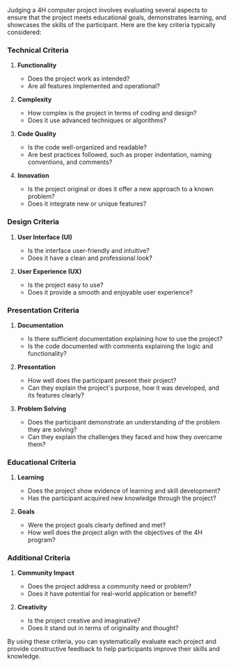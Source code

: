 Judging a 4H computer project involves evaluating several aspects to ensure that the project meets educational goals, demonstrates learning, and showcases the skills of the participant. Here are the key criteria typically considered:

### Technical Criteria

1. **Functionality**
    
    - Does the project work as intended?
    - Are all features implemented and operational?
2. **Complexity**
    
    - How complex is the project in terms of coding and design?
    - Does it use advanced techniques or algorithms?
3. **Code Quality**
    
    - Is the code well-organized and readable?
    - Are best practices followed, such as proper indentation, naming conventions, and comments?
4. **Innovation**
    
    - Is the project original or does it offer a new approach to a known problem?
    - Does it integrate new or unique features?

### Design Criteria

1. **User Interface (UI)**
    
    - Is the interface user-friendly and intuitive?
    - Does it have a clean and professional look?
2. **User Experience (UX)**
    
    - Is the project easy to use?
    - Does it provide a smooth and enjoyable user experience?

### Presentation Criteria

1. **Documentation**
    
    - Is there sufficient documentation explaining how to use the project?
    - Is the code documented with comments explaining the logic and functionality?
2. **Presentation**
    
    - How well does the participant present their project?
    - Can they explain the project's purpose, how it was developed, and its features clearly?
3. **Problem Solving**
    
    - Does the participant demonstrate an understanding of the problem they are solving?
    - Can they explain the challenges they faced and how they overcame them?

### Educational Criteria

1. **Learning**
    
    - Does the project show evidence of learning and skill development?
    - Has the participant acquired new knowledge through the project?
2. **Goals**
    
    - Were the project goals clearly defined and met?
    - How well does the project align with the objectives of the 4H program?

### Additional Criteria

1. **Community Impact**
    
    - Does the project address a community need or problem?
    - Does it have potential for real-world application or benefit?
2. **Creativity**
    
    - Is the project creative and imaginative?
    - Does it stand out in terms of originality and thought?

By using these criteria, you can systematically evaluate each project and provide constructive feedback to help participants improve their skills and knowledge.
